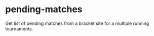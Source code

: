 # pending-matches
Get list of pending matches from a bracket site for a multiple running tournaments.
